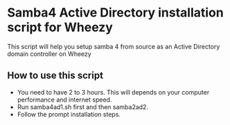 Samba4 Active Directory installation script for Wheezy
========


This script will help you setup samba 4 from source as an Active Directory domain controller on Wheezy 

How to use this script
-------

* You need to have 2 to 3 hours. This will depends on your computer performance and internet speed.
* Run samba4ad1.sh first and then samba2ad2. 
* Follow the prompt installation steps.
